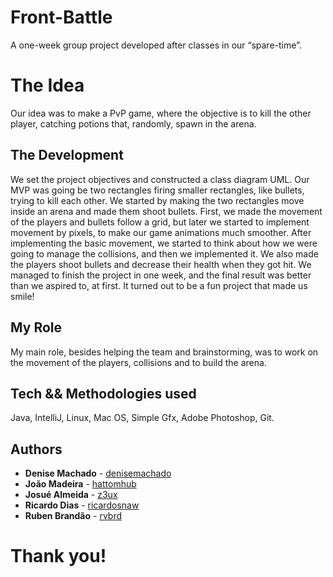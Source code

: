 # Front-Battle
A one-week group project developed after classes in our “spare-time”.

# The Idea

Our idea was to make a PvP game, where the objective is to kill the other player, catching potions that, randomly, spawn in the arena.

## The Development
We set the project objectives and constructed a class diagram UML. Our MVP was going be two rectangles firing smaller rectangles, like bullets, trying to kill each other. We started by making the two rectangles move inside an arena and made them shoot bullets. First, we made the movement of the players and bullets follow a grid, but later we started to implement movement by pixels, to make our game animations much smoother.
After implementing the basic movement, we started to think about how we were going to manage the collisions, and then we implemented it. We also made the players shoot bullets and decrease their health when they got hit.
We managed to finish the project in one week, and the final result was better than we aspired to, at first. It turned out to be a fun project that made us smile!

## My Role
My main role, besides helping the team and brainstorming, was to work on the movement of the players, collisions and to build the arena.

## Tech && Methodologies used
Java, IntelliJ, Linux, Mac OS, Simple Gfx, Adobe Photoshop, Git.

## Authors

* **Denise Machado** - [denisemachado](https://github.com/DeniseMachado)
* **João Madeira** - [hattomhub](https://github.com/hattomhub)
* **Josué Almeida** - [z3ux](https://github.com/z3ux)
* **Ricardo Dias** - [ricardosnaw](https://github.com/RicardoSnaw)
* **Ruben Brandão** - [rvbrd](https://github.com/rvbrd)

# Thank you!
